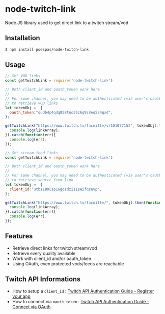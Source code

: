 # node-twitch-link
Node.JS library used to get direct link to a twitch stream/vod

## Installation

```bash
$ npm install poespas/node-twitch-link
```

## Usage
```js
// Get VOD links
const getTwitchLink = require('node-twitch-link')

// Both client_id and oauth_token work here
//
// For some channel, you may need to be authenticated (via user's oauth_token)
// to retrieve VOD links
let tokenObj =  {
  oauth_token:"qudb4p4qdq858tuo25z6q9z8eq5z4qad",
};

getTwitchLink("https://www.twitch.tv/faceittv/v/101077152", tokenObj).then(function(linkArray){
  console.log(linkArray);
}).catch(function(err){
  console.log(err);
});
```

```js
// Get stream feed links
const getTwitchLink = require('node-twitch-link')

// Both client_id and oauth_token work here
//
// For some channel, you may need to be authenticated (via user's oauth_token)
// to retrieve source feed link
let tokenObj =  {
  client_id:"utbs189usp16gdzdzi11seifqzevp",
};

getTwitchLink("https://www.twitch.tv/faceittv/", tokenObj).then(function(linkArray){
  console.log(linkArray);
}).catch(function(err){
  console.log(err);
});
```

## Features

  * Retrieve direct links for twitch stream/vod
  * Retrieve every quality available
  * Work with client_id and/or oauth_token
  * Using OAuth, even protected vods/feeds are reachable

## Twitch API Informations

  * How to setup a `client_id` : [Twitch API Authentication Guide - Register your app](https://github.com/justintv/Twitch-API/blob/master/authentication.md#developer-setup)
  * How to connect via `oauth_token` : [Twitch API Authentication Guide - Connect via OAuth](https://github.com/justintv/Twitch-API/blob/master/authentication.md#getting-access-tokens)
